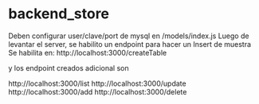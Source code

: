 # backend_store
Deben configurar user/clave/port de mysql en /models/index.js 
Luego de levantar el server, se habilito un endpoint para hacer un Insert de muestra
Se habilita en: 
http://localhost:3000/createTable 

y los endpoint creados adicional son 

http://localhost:3000/list
http://localhost:3000/update
http://localhost:3000/add
http://localhost:3000/delete

